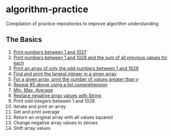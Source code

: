 # algorithm-practice
Compilation of practice repositories to improve algorithm understanding

## The Basics

1. [Print numbers between 1 and 1027](https://github.com/Fashimpaur/algorithm-practice/blob/main/The%20Basics/print_1_1027.py)
2. [Print numbers between 1 and 1028 and the sum of all previous values for each](https://github.com/Fashimpaur/algorithm-practice/blob/main/The%20Basics/print_1_1028_sums.py)
3. [Print an array of only the odd numbers between 1 and 1028](https://github.com/Fashimpaur/algorithm-practice/blob/main/The%20Basics/array_of_odds.py)
4. [Find and print the largest integer in a given array](https://github.com/Fashimpaur/algorithm-practice/blob/main/The%20Basics/find_and_print_max.py)
5. [For a given array, print the number of values greater than y](https://github.com/Fashimpaur/algorithm-practice/blob/main/The%20Basics/greater_than_y.py)
6. [Repeat #5 above using a list comprehension](https://github.com/Fashimpaur/algorithm-practice/blob/main/The%20Basics/comprehension_greater_than_y.py)
7. [Min, Max, Average](https://github.com/Fashimpaur/algorithm-practice/blob/main/The%20Basics/min_max_average.py)
8. [Replace negative array values with String](https://github.com/Fashimpaur/algorithm-practice/blob/main/The%20Basics/swap_negative_with_string.py)
9. Print odd integers between 1 and 1028
10. Iterate and print an array
11. Get and print average
12. Return an original array with all values squared
13. Change negative array values to zeroes
14. Shift array values